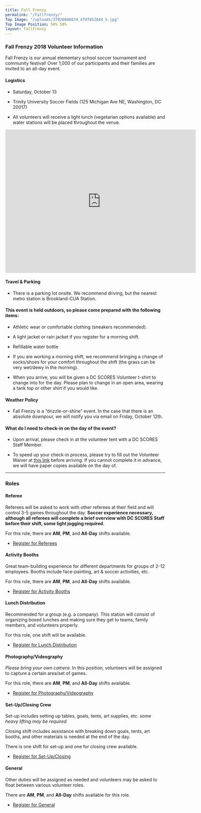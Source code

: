 ```yaml
---
title: Fall Frenzy
permalink: "/fallfrenzy/"
Top Image: "/uploads/37026046674_47df852644_h.jpg"
Top Image Position: 50% 50%
layout: fallfrenzy
---
```


### Fall Frenzy 2018 Volunteer Information

Fall Frenzy is our annual elementary school soccer tournament and community festival! Over 1,000 of our participants and their families are invited to an all-day event.

#### Logistics

* Saturday, October 13

* Trinity University Soccer Fields (125 Michigan Ave NE, Washington, DC 20017)

* All volunteers will receive a light lunch (vegetarian options available) and water stations will be placed throughout the venue.

<iframe src="https://www.google.com/maps/embed?pb=!1m18!1m12!1m3!1d1586.1373922152482!2d-77.00454643913571!3d38.92792977661588!2m3!1f0!2f0!3f0!3m2!1i1024!2i768!4f13.1!3m3!1m2!1s0x89b7c7f95d00e459%3A0x5d7b60436fe81cce!2sTrinity+Washington+University!5e1!3m2!1sen!2sus!4v1536078239167" width="600" height="450" frameborder="0" style="border:0" allowfullscreen></iframe>

#### Travel & Parking

* There is a parking lot onsite. We recommend driving, but the nearest metro station is Brookland-CUA Station.

#### This event is held outdoors, so please come prepared with the following items:

* Athletic wear or comfortable clothing (sneakers recommended).

* A light jacket or rain jacket if you register for a morning shift.

* Refillable water bottle

* If you are working a morning shift, we recommend bringing a change of socks/shoes for your comfort throughout the shift (the grass can be very wet/dewy in the morning).

* When you arrive, you will be given a DC SCORES Volunteer t-shirt to change into for the day. Please plan to change in an open area, wearing a tank top or other shirt if you would like.

#### Weather Policy

* Fall Frenzy is a “drizzle-or-shine” event. In the case that there is an absolute downpour, we will notify you via email on Friday, October 12th.

#### What do I need to check-in on the day of the event?

* Upon arrival, please check in at the volunteer tent with a DC SCORES Staff Member.

* To speed up your check-in process, please try to fill out the Volunteer Waiver at <a href="https://app.pandadoc.com/templates/NDg5ODgwODg4MDY1NjYyNzA4NDIzOTkxMjU5MjAzMDg1MDY2MTM4NjcwMDgzNjQ0NDIyMDExNzkwMDQ1MTc3MTg3MTAxODY3NjE0OTcwMTQxOTUyODg5OTQzODcxNjI1/embed#/templates/embed" target="_blank">this link</a> before arriving. If you cannot complete it in advance, we will have paper copies available on the day of.

---

### Roles

#### Referee

Referees will be asked to work with other referees at their field and will control 3-5 games throughout the day. **Soccer experience necessary, although all referees will complete a brief overview with DC SCORES Staff before their shift, some light jogging required**.

For this role, there are **AM**, **PM**, and **All-Day** shifts available.

* [Register for Referees](http://scores.force.com/volunteer/GW_Volunteers__VolunteersJobListingFS?Calendar=1&volunteerShiftId=a0V5000000DyPDjEAN&jobId=a0T5000000jUACCEA4&dtMonthFilter=2018-10-13%208:30:0)


#### Activity Booths

Great team-building experience for different departments for groups of 2-12 employees. Booths include face-painting, art & soccer activities, etc.

For this role, there are **AM**, **PM**, and **All-Day** shifts available.

* [Register for Activity Booths](http://scores.force.com/volunteer/GW_Volunteers__VolunteersJobListingFS?Calendar=1&volunteerShiftId=a0V5000000DyOZZEA3&jobId=a0T5000000jUAC2EAO&dtMonthFilter=2018-10-13%208:0:0)


#### Lunch Distribution

Recommended for a group (e.g. a company). This station will consist of organizing boxed lunches and making sure they get to teams, family members, and volunteers properly.

For this role, one shift will be available.

* [Register for Lunch Distribution](http://scores.force.com/volunteer/GW_Volunteers__VolunteersJobListingFS?Calendar=1&volunteerShiftId=a0V5000000DyRfMEAV&jobId=a0T5000000jZfZwEAK&dtMonthFilter=2018-10-13%209:45:0)


#### Photography/Videography

*Please bring your own camera*. In this position, volunteers will be assigned to capture a certain area/set of games.

For this role, there are **AM**, **PM**, and **All-Day** shifts available.

* [Register for Photography/Videography](http://scores.force.com/volunteer/GW_Volunteers__VolunteersJobListingFS?Calendar=1&volunteerShiftId=a0V5000000DJvYYEA1&jobId=a0T5000000gkdgLEAQ&dtMonthFilter=2018-10-13%209:0:0)


#### Set-Up/Closing Crew

Set-up includes setting up tables, goals, tents, art supplies, etc. *some heavy lifting may be required*

Closing shift includes assistance with breaking down goals, tents, art booths, and other materials is needed at the end of the day.

There is one shift for set-up and one for closing crew available.

* [Register for Set-Up/Closing](http://scores.force.com/volunteer/GW_Volunteers__VolunteersJobListingFS?Calendar=1&volunteerShiftId=a0V5000000DyP9XEAV&jobId=a0T5000000jUAC7EAO&dtMonthFilter=2018-10-13%207:30:0)

#### General

Other duties will be assigned as needed and volunteers may be asked to float between various volunteer roles.

There are **AM**, **PM**, and **All-Day** shifts available for this role.

* [Register for General](http://scores.force.com/volunteer/GW_Volunteers__VolunteersJobListingFS?Calendar=1&volunteerShiftId=a0V5000000DyOaXEAV&jobId=a0T5000000jUABxEAO&dtMonthFilter=2018-10-13%2011:30:0)
